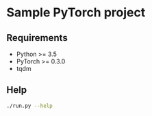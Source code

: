 # Sample PyTorch project

## Requirements

- Python >= 3.5
- PyTorch >= 0.3.0
- tqdm

## Help

```bash
./run.py --help
```
